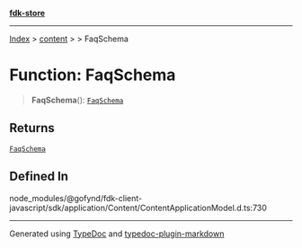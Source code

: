[**fdk-store**](../../../README.md)
***

[Index](../../../API.md) > [content](../../README.md) > [<internal>](../README.md) > FaqSchema

# Function: FaqSchema

> **FaqSchema**(): [`FaqSchema`](../type-aliases/type-alias.FaqSchema.md)

## Returns

[`FaqSchema`](../type-aliases/type-alias.FaqSchema.md)

## Defined In

node\_modules/@gofynd/fdk-client-javascript/sdk/application/Content/ContentApplicationModel.d.ts:730

***
Generated using [TypeDoc](https://typedoc.org/) and [typedoc-plugin-markdown](https://www.npmjs.com/package/typedoc-plugin-markdown)
